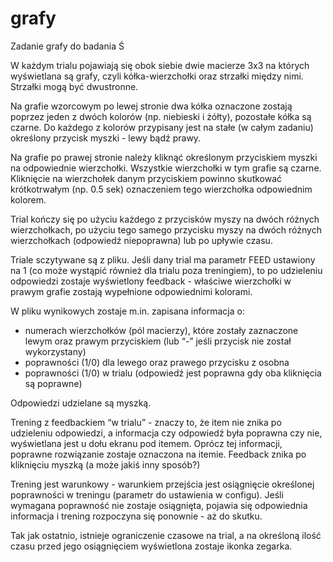 # grafy
Zadanie grafy do badania Ś

W każdym trialu pojawiają się obok siebie dwie macierze 3x3 na których wyświetlana są grafy, czyli kółka-wierzchołki 
oraz strzałki między nimi. Strzałki mogą być dwustronne. 

Na grafie wzorcowym po lewej stronie dwa kółka oznaczone zostają poprzez jeden z dwóch kolorów (np. niebieski i żółty), 
pozostałe kółka są czarne. Do każdego z kolorów przypisany jest na stałe (w całym zadaniu) określony przycisk myszki - 
lewy bądź prawy. 

Na grafie po prawej stronie należy kliknąć określonym przyciskiem myszki na odpowiednie wierzchołki. Wszystkie 
wierzchołki w tym grafie są czarne. Kliknięcie na wierzchołek danym przyciskiem powinno skutkować krótkotrwałym 
(np. 0.5 sek) oznaczeniem tego wierzchołka odpowiednim kolorem.

Trial kończy się po użyciu każdego z  przycisków myszy na dwóch różnych wierzchołkach, po użyciu tego samego przycisku 
myszy na dwóch różnych wierzchołkach (odpowiedź niepoprawna) lub po upływie czasu.

Triale sczytywane są z pliku. Jeśli dany trial ma parametr FEED ustawiony na 1 (co może wystąpić również dla trialu 
poza treningiem), to po udzieleniu odpowiedzi zostaje wyświetlony feedback - właściwe wierzchołki w prawym grafie 
zostają wypełnione odpowiednimi kolorami.

W pliku wynikowych zostaje m.in. zapisana informacja o:
* numerach wierzchołków (pól macierzy), które zostały zaznaczone lewym oraz prawym przyciskiem (lub “-” jeśli przycisk 
nie został wykorzystany)
* poprawności (1/0) dla lewego oraz prawego przycisku z osobna
* poprawności (1/0) w trialu (odpowiedź jest poprawna gdy oba kliknięcia są poprawne)

Odpowiedzi udzielane są myszką.

Trening z feedbackiem “w trialu” - znaczy to, że item nie znika po udzieleniu odpowiedzi, a informacja czy odpowiedź 
była poprawna czy nie, wyświetlana jest u dołu ekranu pod itemem. Oprócz tej informacji, poprawne rozwiązanie zostaje 
oznaczona na itemie. Feedback znika po kliknięciu myszką (a może jakiś inny sposób?)

Trening jest warunkowy - warunkiem przejścia jest osiągnięcie określonej poprawności w treningu (parametr do ustawienia 
w configu). Jeśli wymagana poprawność nie zostaje osiągnięta, pojawia się odpowiednia informacja i trening rozpoczyna 
się ponownie - aż do skutku.

Tak jak ostatnio, istnieje ograniczenie czasowe na trial, a na określoną ilość czasu przed jego osiągnięciem wyświetlona
zostaje ikonka zegarka.
